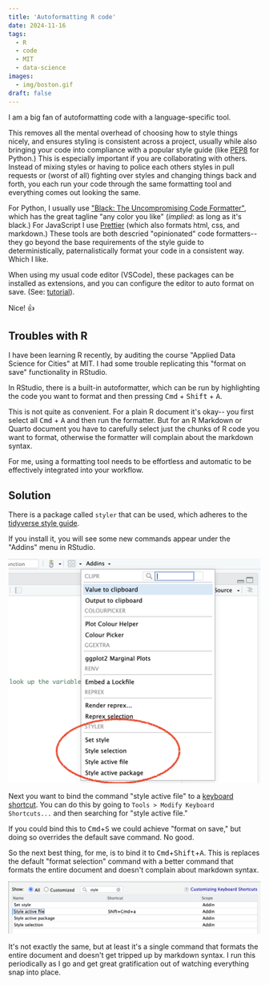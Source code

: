 ```yaml
---
title: 'Autoformatting R code'
date: 2024-11-16
tags:
  - R
  - code
  - MIT
  - data-science
images:
  - img/boston.gif
draft: false
---
```


I am a big fan of autoformatting code with a language-specific tool.

This removes all the mental overhead of choosing how to style things nicely, and ensures styling is consistent across a project, usually while also bringing your code into compliance with a popular style guide (like [PEP8](https://peps.python.org/pep-0008/) for Python.) This is especially important if you are collaborating with others. Instead of mixing styles or having to police each others styles in pull requests or (worst of all) fighting over styles and changing things back and forth, you each run your code through the same formatting tool and everything comes out looking the same.

For Python, I usually use ["Black: The Uncompromising Code Formatter"](https://black.readthedocs.io/en/stable/index.html), which has the great tagline "any color you like" (_implied_: as long as it's black.) For JavaScript I use [Prettier](https://prettier.io/) (which also formats html, css, and markdown.) These tools are both descried "opinionated" code formatters-- they go beyond the base requirements of the style guide to deterministically, paternalistically format your code in a consistent way. Which I like.

When using my usual code editor (VSCode), these packages can be installed as extensions, and you can configure the editor to auto format on save. (See: [tutorial](https://www.digitalocean.com/community/tutorials/how-to-format-code-with-prettier-in-visual-studio-code)).

Nice! 👍

## Troubles with R

I have been learning R recently, by auditing the course "Applied Data Science for Cities" at MIT. I had some trouble replicating this "format on save" functionality in RStudio.

In RStudio, there is a built-in autoformatter, which can be run by highlighting the code you want to format and then pressing <kbd>Cmd</kbd> + <kbd>Shift</kbd> + <kbd>A</kbd>.

This is not quite as convenient. For a plain R document it's okay-- you first select all <kbd>Cmd</kbd> + <kbd>A</kbd> and then run the formatter. But for an R Markdown or Quarto document you have to carefully select just the chunks of R code you want to format, otherwise the formatter will complain about the markdown syntax.

For me, using a formatting tool needs to be effortless and automatic to be effectively integrated into your workflow.

## Solution

There is a package called `styler` that can be used, which adheres to the [tidyverse style guide](https://style.tidyverse.org/).

If you install it, you will see some new commands appear under the "Addins" menu in RStudio.

![Screenshot of the RStudio addins menu, where the styler commands are visible.](img/addins.png)

Next you want to bind the command "style active file" to a [keyboard shortcut](https://support.posit.co/hc/en-us/articles/206382178-Customizing-Keyboard-Shortcuts-in-the-RStudio-IDE). You can do this by going to `Tools > Modify Keyboard Shortcuts...` and then searching for "style active file."

If you could bind this to <kbd>Cmd</kbd>+<kbd>S</kbd> we could achieve "format on save," but doing so overrides the default save command. No good.

So the next best thing, for me, is to bind it to <kbd>Cmd</kbd>+<kbd>Shift</kbd>+<kbd>A</kbd>. This is replaces the default "format selection" command with a better command that formats the entire document and doesn't complain about markdown syntax.

![Screenshot of the RStudio keyboard shortcuts menu, where the styler command is visible.](img/shortcut.png)

It's not exactly the same, but at least it's a single command that formats the entire document and doesn't get tripped up by markdown syntax. I run this periodically as I go and get great gratification out of watching everything snap into place.

